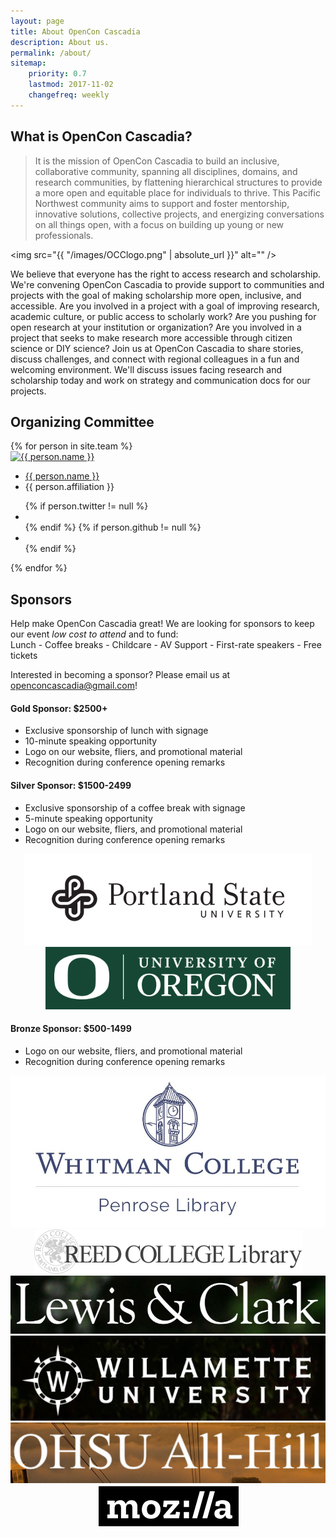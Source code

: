 ```yaml
---
layout: page
title: About OpenCon Cascadia
description: About us.
permalink: /about/
sitemap:
    priority: 0.7
    lastmod: 2017-11-02
    changefreq: weekly
---
```


## What is OpenCon Cascadia?

> It is the mission of OpenCon Cascadia to build an inclusive, collaborative community, spanning all disciplines, domains, and research communities, by flattening hierarchical structures to provide a more open and equitable place for individuals to thrive. This Pacific Northwest community aims to support and foster mentorship, innovative solutions, collective projects, and energizing conversations on all things open, with a focus on building up young or new professionals.

<span class="image left"><img src="{{ "/images/OCClogo.png" | absolute_url }}" alt="" /></span>

We believe that everyone has the right to access research and scholarship. We're convening OpenCon Cascadia to provide support to communities and projects with the goal of making scholarship more open, inclusive, and accessible. Are you involved in a project with a goal of improving research, academic culture, or public access to scholarly work? Are you pushing for open research at your institution or organization? Are you involved in a project that seeks to make research more accessible through citizen science or DIY science?
Join us at OpenCon Cascadia to share stories, discuss challenges, and connect with regional colleagues in a fun and welcoming environment. We'll discuss issues facing research and scholarship today and work on strategy and communication docs for our projects.

## Organizing Committee

<div id="members">
    {% for person in site.team %}
    <div class="member">
        <a href="/team/{{ person.title | slugify }}">
            <img src="{{ person.image }}" alt="{{ person.name }}">
        </a>
        <ul>
            <a href="/team/{{ person.title | slugify }}"><li class="name">{{ person.name }}</li></a>
            <li class="job-title">{{ person.affiliation }}</li>
        </ul>
        <ul class="contact-member">
            {% if person.twitter != null %}
                <li><a class="contact-icon" target="_blank" href="http://twitter.com/{{ person.twitter }}"><i class="fa fa-twitter" aria-hidden="true"></i></a></li>
            {% endif %}
            {% if person.github != null %}
                <li><a class="contact-icon" target="_blank" href="http://github.com/{{ person.github }}"><i class="fa fa-github" aria-hidden="true"></i></a></li>
            {% endif %}
        </ul>
    </div>
    {% endfor %}
</div>

## Sponsors

Help make OpenCon Cascadia great! We are looking for sponsors to keep our event *low cost to attend* and to fund:<br>
Lunch - Coffee breaks - Childcare - AV Support - First-rate speakers - Free tickets

Interested in becoming a sponsor? Please email us at [openconcascadia@gmail.com](mailto:openconcascadia@gmail.com)!

#### Gold Sponsor: $2500+

- Exclusive sponsorship of lunch with signage
- 10-minute speaking opportunity
- Logo on our website, fliers, and promotional material
- Recognition during conference opening remarks

#### Silver Sponsor: $1500-2499

- Exclusive sponsorship of a coffee break with signage
- 5-minute speaking opportunity
- Logo on our website, fliers, and promotional material
- Recognition during conference opening remarks

<div id="sponsors">
<center>
    <div class="sponsor">
        <div class="logo">
            <a href="https://library.pdx.edu/" target = "_blank">
                <img src="/images/psu_logo.png" alt="Portland State University" />
            </a>
        </div>
        <!-- <ul>
            <a href="https://library.pdx.edu/" target = "_blank"><li class="name">Portland State University Library</li></a>
        </ul> -->
    </div>
    <div class="sponsor">
        <div class="logo">
            <a href="https://library.uoregon.edu/" target = "_blank">
                <img src="/images/UofO_logo.png" alt="University of Oregon" />
            </a>
        </div>
        <!-- <ul>
            <a href="https://library.uoregon.edu/" target = "_blank"><li class="name">University of Oregon Library</li></a>
        </ul> -->
    </div>
</center>
</div>

#### Bronze Sponsor: $500-1499

- Logo on our website, fliers, and promotional material
- Recognition during conference opening remarks

<div id="sponsors">
<center>
    <div class="sponsor">
        <div class="logo">
        <a href="https://library.whitman.edu/" target = "_blank">
            <img src="/images/whitman_logo.JPG" alt="Whitman University" />
        </a>
        </div>
        <!-- <ul>
            <a href="https://library.whitman.edu/" target = "_blank"><li class="name">Whitman University Penrose Library</li></a>
        </ul> -->
    </div>
    <div class="sponsor">
        <div class="logo">
            <a href="https://library.reed.edu/" target = "_blank">
                <img src="/images/reed_logo.png" alt="Reed College" />
            </a>
        </div>
        <!-- <ul>
            <a href="https://library.reed.edu/" target = "_blank"><li class="name">Reed College Library</li></a>
        </ul> -->
    </div>
    <div class="sponsor">
        <div class="logo">
        <a href="https://college.lclark.edu/library/" target = "_blank">
            <img src="/images/lewis_clark_logo.png" alt="Lewis and Clark" />
        </a>
        </div>
        <!-- <ul>
            <a href="https://college.lclark.edu/library/" target = "_blank"><li class="name">Lewis and Clark Library</li></a>
        </ul> -->
    </div>
    <div class="sponsor">
        <div class="logo">
        <a href="https://library.willamette.edu/" target = "_blank">
            <img src="/images/willamette_logo.png" alt="willamette University" />
        </a>
        </div>
        <!-- <ul>
            <a href="https://library.willamette.edu/" target = "_blank"><li class="name">Willamette University Library</li></a>
        </ul> -->
    </div>
    <div class="sponsor">
        <div class="logo">
        <a href="https://www.ohsu.edu/xd/education/student-services/student-life/ohsu-student-council/" target = "_blank">
            <img src="/images/all_hill_logo.png" alt="All-Hill OHSU" />
        </a>
        </div>
        <!-- <ul>
            <a href="https://www.ohsu.edu/xd/education/student-services/student-life/ohsu-student-council/" target = "_blank"><li class="name">OHSU All Hill Student Council</li></a>
        </ul> -->
    </div>
    <div class="sponsor">
        <div class="logo">
            <a href ="https://www.mozilla.org/en-US/" target = "_blank">
                <img src="/images/mozilla_logo.png" alt="Mozilla" />
            </a>
        </div>
        <!-- <ul>
            <a href="https://www.mozilla.org/en-US/" target = "_blank"><li class="name">Mozilla</li></a>
        </ul> -->
    </div>
</center>
</div>
